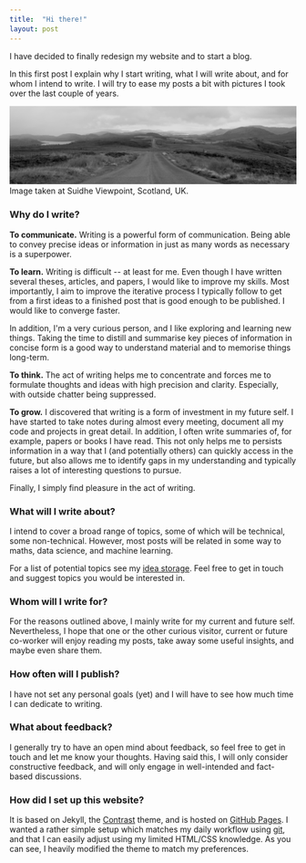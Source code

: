 ```yaml
---
title:  "Hi there!"
layout: post
---
```


I have decided to finally redesign my website and to start a blog.

In this first post I explain why I start writing, what I will write about, and for whom I intend to write. I will try to ease my posts a bit with pictures I took over the last couple of years.

![Suidhe Viewpoint, Scotland, UK](/assets/images/suidhe-viewpoint.jpg)
Image taken at Suidhe Viewpoint, Scotland, UK.


### Why do I write?

**To communicate.**
Writing is a powerful form of communication.
Being able to convey precise ideas or information in just as many words as necessary is a superpower.

**To learn.**
Writing is difficult -- at least for me.
Even though I have written several theses, articles, and papers, I would like to improve my skills.
Most importantly, I aim to improve the iterative process I typically follow to get from a first ideas to a finished post that is good enough to be published.
I would like to converge faster.

In addition, I'm a very curious person, and I like exploring and learning new things.
Taking the time to distill and summarise key pieces of information in concise form is a good way to understand material and to memorise things long-term.

**To think.**
The act of writing helps me to concentrate and forces me to formulate thoughts and ideas with high precision and clarity.
Especially, with outside chatter being suppressed.

**To grow.**
I discovered that writing is a form of investment in my future self.
I have started to take notes during almost every meeting, document all my code and projects in great detail.
In addition, I often write summaries of, for example, papers or books I have read.
This not only helps me to persists information in a way that I (and potentially others) can quickly access in the future, but also allows me to identify gaps in my understanding and typically raises a lot of interesting questions to pursue.

Finally, I simply find pleasure in the act of writing.

### What will I write about?

I intend to cover a broad range of topics, some of which will be technical, some non-technical.
However, most posts will be related in some way to maths, data science, and machine learning.

For a list of potential topics see my [idea storage](/topics).
Feel free to get in touch and suggest topics you would be interested in.

### Whom will I write for?

For the reasons outlined above, I mainly write for my current and future self.
Nevertheless, I hope that one or the other curious visitor, current or future co-worker will enjoy reading my posts, take away some useful insights, and maybe even share them.

### How often will I publish?

I have not set any personal goals (yet) and I will have to see how much time I can dedicate to writing.

### What about feedback?

I generally try to have an open mind about feedback, so feel free to get in touch and let me know your thoughts.
Having said this, I will only consider constructive feedback, and will only engage in well-intended and fact-based discussions.

### How did I set up this website?

It is based on Jekyll, the [Contrast](https://github.com/niklasbuschmann/contrast) theme, and is hosted on [GitHub Pages](https://github.com/lukaslang/lukaslang.github.io).
I wanted a rather simple setup which matches my daily workflow using [git](https://git-scm.com/), and that I can easily adjust using my limited HTML/CSS knowledge.
As you can see, I heavily modified the theme to match my preferences.
